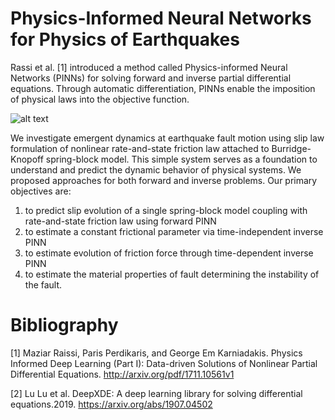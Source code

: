 # Physics-Informed Neural Networks for Physics of Earthquakes
Rassi et al. [1] introduced a method called Physics-informed Neural Networks (PINNs) for solving forward and inverse partial differential equations. Through automatic differentiation, PINNs enable the imposition of physical laws into the objective function.

![alt text](https://uofi.box.com/s/tkapfhy539i9gny2yg6ud0jtfj606lqs)

We investigate emergent dynamics at earthquake fault motion using slip law formulation of nonlinear rate-and-state friction law attached to Burridge-Knopoff spring-block model. This simple system serves as a foundation to understand and predict the dynamic behavior of physical systems. We proposed approaches for both forward and inverse problems. Our primary objectives are:

1. to predict slip evolution of a single spring-block model coupling with rate-and-state friction law using forward PINN 
2. to estimate a constant frictional parameter via time-independent inverse PINN 
3. to estimate evolution of friction force through time-dependent inverse PINN 
4. to estimate the material properties of fault determining the instability of the fault.

# Bibliography
[1] Maziar Raissi, Paris Perdikaris, and George Em Karniadakis. Physics Informed Deep Learning (Part I): Data-driven Solutions of Nonlinear Partial Differential Equations. http://arxiv.org/pdf/1711.10561v1

[2] Lu Lu et al. DeepXDE: A deep learning library for solving differential equations.2019. https://arxiv.org/abs/1907.04502
